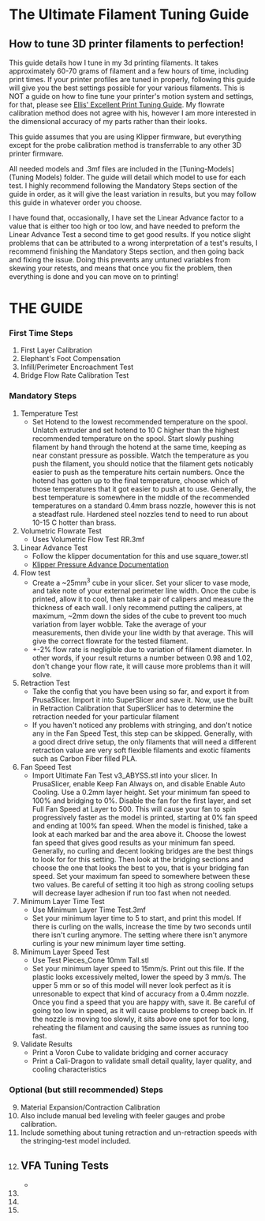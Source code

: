# The Ultimate Filament Tuning Guide

## How to tune 3D printer filaments to perfection!

This guide details how I tune in my 3d printing filaments. It takes approximately 60-70 grams of filament and a few hours of time, including print times. If your printer profiles are tuned in properly, following this guide will give you the best settings possible for your various filaments. This is NOT a guide on how to fine tune your printer's motion system and settings, for that, please see [Ellis' Excellent Print Tuning Guide](https://ellis3dp.com/Print-Tuning-Guide/). My flowrate calibration method does not agree with his, however I am more interested in the dimensional accuracy of my parts rather than their looks.

This guide assumes that you are using Klipper firmware, but everything except for the probe calibration method is transferrable to any other 3D printer firmware.

All needed models and .3mf files are included in the [Tuning-Models](Tuning Models) folder. The guide will detail which model to use for each test. I highly recommend following the Mandatory Steps section of the guide in order, as it will give the least variation in results, but you may follow this guide in whatever order you choose.

I have found that, occasionally, I have set the Linear Advance factor to a value that is either too high or too low, and have needed to preform the Linear Advance Test a second time to get good results. If you notice slight problems that can be attributed to a wrong interpretation of a test's results, I recommend finishing the Mandatory Steps section, and then going back and fixing the issue. Doing this prevents any untuned variables from skewing your retests, and means that once you fix the problem, then everything is done and you can move on to printing!

# THE GUIDE

### First Time Steps

1. First Layer Calibration
2. Elephant's Foot Compensation
3. Infill/Perimeter Encroachment Test
4. Bridge Flow Rate Calibration Test

### Mandatory Steps

1. Temperature Test
    - Set Hotend to the lowest recommended temperature on the spool. Unlatch extruder and set hotend to 10 C higher than the highest recommended temperature on the spool. Start slowly pushing filament by hand through the hotend at the same time, keeping as near constant pressure as possible. Watch the temperature as you push the filament, you should notice that the filament gets noticably easier to push as the temperature hits certain numbers. Once the hotend has gotten up to the final temperature, choose which of those temperatures that it got easier to push at to use. Generally, the best temperature is somewhere in the middle of the recommended temperatures on a standard 0.4mm brass nozzle, however this is not a steadfast rule. Hardened steel nozzles tend to need to run about 10-15 C hotter than brass.
2. Volumetric Flowrate Test
    - Uses Volumetric Flow Test RR.3mf
3. Linear Advance Test
    - Follow the klipper documentation for this and use square_tower.stl
    - [Klipper Pressure Advance Documentation](https://www.klipper3d.org/Pressure_Advance.html)
4. Flow test
    - Create a ~25mm<sup>3</sup> cube in your slicer. Set your slicer to vase mode, and take note of your external perimeter line width. Once the cube is printed, allow it to cool, then take a pair of calipers and measure the thickness of each wall. I only recommend putting the calipers, at maximum, ~2mm down the sides of the cube to prevent too much variation from layer wobble. Take the average of your measurements, then divide your line width by that average. This will give the correct flowrate for the tested filament.
    - +-2% flow rate is negligible due to variation of filament diameter. In other words, if your result returns a number between 0.98 and 1.02, don't change your flow rate, it will cause more problems than it will solve.
5. Retraction Test
    - Take the config that you have been using so far, and export it from PrusaSlicer. Import it into SuperSlicer and save it. Now, use the built in Retraction Calibration that SuperSlicer has to determine the retraction needed for your particular filament
    - If you haven't noticed any problems with stringing, and don't notice any in the Fan Speed Test, this step can be skipped. Generally, with a good direct drive setup, the only filaments that will need a different retraction value are very soft flexible filaments and exotic filaments such as Carbon Fiber filled PLA.
6. Fan Speed Test
    - Import Ultimate Fan Test v3_ABYSS.stl into your slicer. In PrusaSlicer, enable Keep Fan Always on, and disable Enable Auto Cooling. Use a 0.2mm layer height. Set your minimum fan speed to 100% and bridging to 0%. Disable the fan for the first layer, and set Full Fan Speed at Layer to 500. This will cause your fan to spin progressively faster as the model is printed, starting at 0% fan speed and ending at 100% fan speed. When the model is finished, take a look at each marked bar and the area above it. Choose the lowest fan speed that gives good results as your minimum fan speed. Generally, no curling and decent looking bridges are the best things to look for for this setting. Then look at the bridging sections and choose the one that looks the best to you, that is your bridging fan speed. Set your maximum fan speed to somewhere between these two values. Be careful of setting it too high as strong cooling setups will decrease layer adhesion if run too fast when not needed.
7. Minimum Layer Time Test
    - Use Minimum Layer Time Test.3mf
    - Set your minimum layer time to 5 to start, and print this model. If there is curling on the walls, increase the time by two seconds until there isn't curling anymore. The setting where there isn't anymore curling is your new minimum layer time setting.
8. Minimum Layer Speed Test
    - Use Test Pieces_Cone 10mm Tall.stl
    - Set your minimum layer speed to 15mm/s. Print out this file. If the plastic looks excessively melted, lower the speed by 3 mm/s. The upper 5 mm or so of this model will never look perfect as it is unresonable to expect that kind of accuracy from a 0.4mm nozzle. Once you find a speed that you are happy with, save it. Be careful of going too low in speed, as it will cause problems to creep back in. If the nozzle is moving too slowly, it sits above one spot for too long, reheating the filament and causing the same issues as running too fast.
9. Validate Results
    - Print a Voron Cube to validate bridging and corner accuracy
    - Print a Cali-Dragon to validate small detail quality, layer quality, and cooling characteristics

### Optional (but still recommended) Steps

9. Material Expansion/Contraction Calibration
10. Also include manual bed leveling with feeler gauges and probe calibration.
11. Include something about tuning retraction and un-retraction speeds with the stringing-test model included.
12. VFA Tuning Tests
    - 
    - 
13. 
14. 
15. 